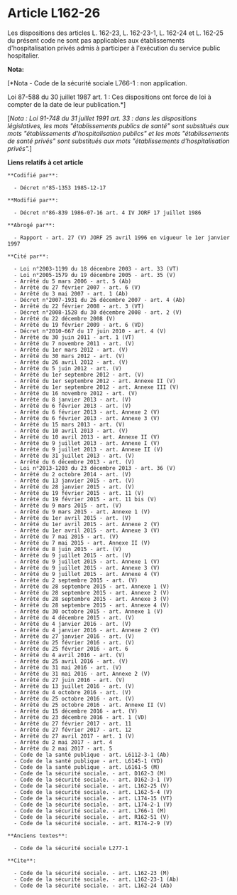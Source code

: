 # Article L162-26

Les dispositions des articles L. 162-23, L. 162-23-1, L. 162-24 et L. 162-25 du présent code ne sont pas applicables aux
établissements d'hospitalisation privés admis à participer à l'exécution du service public hospitalier.

**Nota:**

[*Nota - Code de la sécurité sociale L766-1 : non application.

Loi 87-588 du 30 juillet 1987 art. 1 : Ces dispositions ont force de loi à compter de la date de leur publication.*]

[*Nota : Loi 91-748 du 31 juillet 1991 art. 33 : dans les dispositions législatives, les mots "établissements publics de
santé" sont substitués aux mots "établissements d'hospitalisation publics" et les mots "établissements de santé privés" sont
substitués aux mots "établissements d'hospitalisation privés".*]

**Liens relatifs à cet article**

	**Codifié par**:

	  - Décret n°85-1353 1985-12-17

	**Modifié par**:

	  - Décret n°86-839 1986-07-16 art. 4 IV JORF 17 juillet 1986

	**Abrogé par**:

	  - Rapport - art. 27 (V) JORF 25 avril 1996 en vigueur le 1er janvier 1997

	**Cité par**:

	  - Loi n°2003-1199 du 18 décembre 2003 - art. 33 (VT)
	  - Loi n°2005-1579 du 19 décembre 2005 - art. 35 (V)
	  - Arrêté du 5 mars 2006 - art. 5 (Ab)
	  - Arrêté du 27 février 2007 - art. 6 (V)
	  - Arrêté du 3 mai 2007 - art. 1 (Ab)
	  - Décret n°2007-1931 du 26 décembre 2007 - art. 4 (Ab)
	  - Arrêté du 22 février 2008 - art. 3 (VT)
	  - Décret n°2008-1528 du 30 décembre 2008 - art. 2 (V)
	  - Arrêté du 22 décembre 2008 (V)
	  - Arrêté du 19 février 2009 - art. 6 (VD)
	  - Décret n°2010-667 du 17 juin 2010 - art. 4 (V)
	  - Arrêté du 30 juin 2011 - art. 1 (VT)
	  - Arrêté du 7 novembre 2011 - art. (V)
	  - Arrêté du 1er mars 2012 - art. (V)
	  - Arrêté du 30 mars 2012 - art. (V)
	  - Arrêté du 26 avril 2012 - art. (V)
	  - Arrêté du 5 juin 2012 - art. (V)
	  - Arrêté du 1er septembre 2012 - art. (V)
	  - Arrêté du 1er septembre 2012 - art. Annexe II (V)
	  - Arrêté du 1er septembre 2012 - art. Annexe III (V)
	  - Arrêté du 16 novembre 2012 - art. (V)
	  - Arrêté du 8 janvier 2013 - art. (V)
	  - Arrêté du 6 février 2013 - art. (V)
	  - Arrêté du 6 février 2013 - art. Annexe 2 (V)
	  - Arrêté du 6 février 2013 - art. Annexe 3 (V)
	  - Arrêté du 15 mars 2013 - art. (V)
	  - Arrêté du 10 avril 2013 - art. (V)
	  - Arrêté du 10 avril 2013 - art. Annexe II (V)
	  - Arrêté du 9 juillet 2013 - art. Annexe I (V)
	  - Arrêté du 9 juillet 2013 - art. Annexe II (V)
	  - Arrêté du 31 juillet 2013 - art. (V)
	  - Arrêté du 6 décembre 2013 - art. (V)
	  - Loi n°2013-1203 du 23 décembre 2013 - art. 36 (V)
	  - Arrêté du 2 octobre 2014 - art. (V)
	  - Arrêté du 13 janvier 2015 - art. (V)
	  - Arrêté du 28 janvier 2015 - art. (V)
	  - Arrêté du 19 février 2015 - art. 11 (V)
	  - Arrêté du 19 février 2015 - art. 11 bis (V)
	  - Arrêté du 9 mars 2015 - art. (V)
	  - Arrêté du 9 mars 2015 - art. Annexe 1 (V)
	  - Arrêté du 1er avril 2015 - art. (V)
	  - Arrêté du 1er avril 2015 - art. Annexe 2 (V)
	  - Arrêté du 1er avril 2015 - art. Annexe 3 (V)
	  - Arrêté du 7 mai 2015 - art. (V)
	  - Arrêté du 7 mai 2015 - art. Annexe II (V)
	  - Arrêté du 8 juin 2015 - art. (V)
	  - Arrêté du 9 juillet 2015 - art. (V)
	  - Arrêté du 9 juillet 2015 - art. Annexe 1 (V)
	  - Arrêté du 9 juillet 2015 - art. Annexe 3 (V)
	  - Arrêté du 9 juillet 2015 - art. Annexe 4 (V)
	  - Arrêté du 2 septembre 2015 - art. (V)
	  - Arrêté du 28 septembre 2015 - art. Annexe 1 (V)
	  - Arrêté du 28 septembre 2015 - art. Annexe 2 (V)
	  - Arrêté du 28 septembre 2015 - art. Annexe 3 (V)
	  - Arrêté du 28 septembre 2015 - art. Annexe 4 (V)
	  - Arrêté du 30 octobre 2015 - art. Annexe 1 (V)
	  - Arrêté du 4 décembre 2015 - art. (V)
	  - Arrêté du 4 janvier 2016 - art. (V)
	  - Arrêté du 4 janvier 2016 - art. Annexe 2 (V)
	  - Arrêté du 27 janvier 2016 - art. (V)
	  - Arrêté du 25 février 2016 - art. (V)
	  - Arrêté du 25 février 2016 - art. 6
	  - Arrêté du 4 avril 2016 - art. (V)
	  - Arrêté du 25 avril 2016 - art. (V)
	  - Arrêté du 31 mai 2016 - art. (V)
	  - Arrêté du 31 mai 2016 - art. Annexe 2 (V)
	  - Arrêté du 27 juin 2016 - art. (V)
	  - Arrêté du 13 juillet 2016 - art. (V)
	  - Arrêté du 4 octobre 2016 - art. (V)
	  - Arrêté du 25 octobre 2016 - art. (V)
	  - Arrêté du 25 octobre 2016 - art. Annexe II (V)
	  - Arrêté du 15 décembre 2016 - art. (V)
	  - Arrêté du 23 décembre 2016 - art. 1 (VD)
	  - Arrêté du 27 février 2017 - art. 11
	  - Arrêté du 27 février 2017 - art. 12
	  - Arrêté du 27 avril 2017 - art. 1 (V)
	  - Arrêté du 2 mai 2017 - art. 4
	  - Arrêté du 2 mai 2017 - art. 5
	  - Code de la santé publique - art. L6112-3-1 (Ab)
	  - Code de la santé publique - art. L6145-1 (VD)
	  - Code de la santé publique - art. L6161-5 (M)
	  - Code de la sécurité sociale. - art. D162-3 (M)
	  - Code de la sécurité sociale. - art. D162-3-1 (V)
	  - Code de la sécurité sociale. - art. L162-25 (V)
	  - Code de la sécurité sociale. - art. L162-5-4 (V)
	  - Code de la sécurité sociale. - art. L174-15 (VT)
	  - Code de la sécurité sociale. - art. L174-2-1 (V)
	  - Code de la sécurité sociale. - art. L766-1 (M)
	  - Code de la sécurité sociale. - art. R162-51 (V)
	  - Code de la sécurité sociale. - art. R174-2-9 (V)

	**Anciens textes**:

	  - Code de la sécurité sociale L277-1

	**Cite**:

	  - Code de la sécurité sociale. - art. L162-23 (M)
	  - Code de la sécurité sociale. - art. L162-23-1 (Ab)
	  - Code de la sécurité sociale. - art. L162-24 (Ab)
